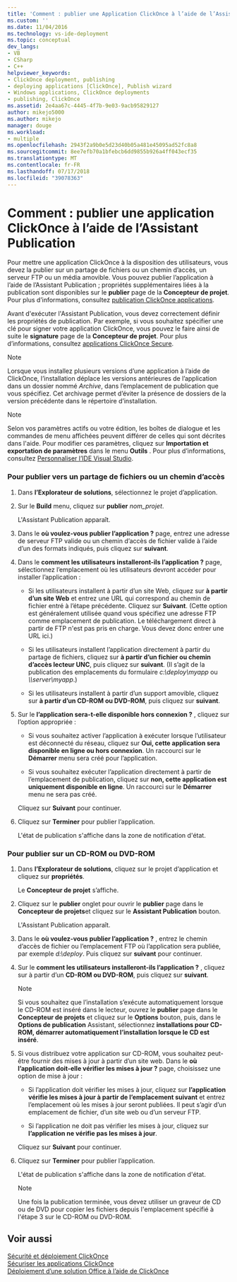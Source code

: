 ```yaml
---
title: 'Comment : publier une Application ClickOnce à l’aide de l’Assistant Publication | Microsoft Docs'
ms.custom: ''
ms.date: 11/04/2016
ms.technology: vs-ide-deployment
ms.topic: conceptual
dev_langs:
- VB
- CSharp
- C++
helpviewer_keywords:
- ClickOnce deployment, publishing
- deploying applications [ClickOnce], Publish wizard
- Windows applications, ClickOnce deployments
- publishing, ClickOnce
ms.assetid: 2e4aa67c-4445-4f7b-9e03-9acb95829127
author: mikejo5000
ms.author: mikejo
manager: douge
ms.workload:
- multiple
ms.openlocfilehash: 2943f2a9b0e5d23d40b05a481e45095ad52fc8a8
ms.sourcegitcommit: 8ee7efb70a1bfebcb6dd9855b926a4ff043ecf35
ms.translationtype: MT
ms.contentlocale: fr-FR
ms.lasthandoff: 07/17/2018
ms.locfileid: "39078363"
---
```

# <a name="how-to-publish-a-clickonce-application-using-the-publish-wizard"></a>Comment : publier une application ClickOnce à l’aide de l’Assistant Publication
Pour mettre une application ClickOnce à la disposition des utilisateurs, vous devez la publier sur un partage de fichiers ou un chemin d’accès, un serveur FTP ou un média amovible. Vous pouvez publier l’application à l’aide de l’Assistant Publication ; propriétés supplémentaires liées à la publication sont disponibles sur le **publier** page de la **Concepteur de projet**. Pour plus d’informations, consultez [publication ClickOnce applications](../deployment/publishing-clickonce-applications.md).  
  
 Avant d'exécuter l'Assistant Publication, vous devez correctement définir les propriétés de publication. Par exemple, si vous souhaitez spécifier une clé pour signer votre application ClickOnce, vous pouvez le faire ainsi de suite le **signature** page de la **Concepteur de projet**. Pour plus d’informations, consultez [applications ClickOnce Secure](../deployment/securing-clickonce-applications.md).  
  
> [!NOTE]
>  Lorsque vous installez plusieurs versions d’une application à l’aide de ClickOnce, l’installation déplace les versions antérieures de l’application dans un dossier nommé *Archive*, dans l’emplacement de publication que vous spécifiez. Cet archivage permet d’éviter la présence de dossiers de la version précédente dans le répertoire d’installation.  
  
> [!NOTE]
>  Selon vos paramètres actifs ou votre édition, les boîtes de dialogue et les commandes de menu affichées peuvent différer de celles qui sont décrites dans l'aide. Pour modifier ces paramètres, cliquez sur **Importation et exportation de paramètres** dans le menu **Outils** . Pour plus d’informations, consultez [Personnaliser l’IDE Visual Studio](../ide/personalizing-the-visual-studio-ide.md).  
  
### <a name="to-publish-to-a-file-share-or-path"></a>Pour publier vers un partage de fichiers ou un chemin d’accès  
  
1.  Dans **l’Explorateur de solutions**, sélectionnez le projet d’application.  
  
2.  Sur le **Build** menu, cliquez sur **publier** *nom_projet*.  
  
     L'Assistant Publication apparaît.  
  
3.  Dans le **où voulez-vous publier l’application ?** page, entrez une adresse de serveur FTP valide ou un chemin d’accès de fichier valide à l’aide d’un des formats indiqués, puis cliquez sur **suivant**.  
  
4.  Dans le **comment les utilisateurs installeront-ils l’application ?** page, sélectionnez l’emplacement où les utilisateurs devront accéder pour installer l’application :  
  
    -   Si les utilisateurs installent à partir d’un site Web, cliquez sur **à partir d’un site Web** et entrez une URL qui correspond au chemin de fichier entré à l’étape précédente. Cliquez sur **Suivant**. (Cette option est généralement utilisée quand vous spécifiez une adresse FTP comme emplacement de publication. Le téléchargement direct à partir de FTP n'est pas pris en charge. Vous devez donc entrer une URL ici.)   
  
    -   Si les utilisateurs installent l’application directement à partir du partage de fichiers, cliquez sur **à partir d’un fichier ou chemin d’accès lecteur UNC**, puis cliquez sur **suivant**. (Il s’agit de la publication des emplacements du formulaire *c:\deploy\myapp* ou  *\\\server\myapp*.)  
  
    -   Si les utilisateurs installent à partir d’un support amovible, cliquez sur **à partir d’un CD-ROM ou DVD-ROM**, puis cliquez sur **suivant**.  
  
5.  Sur le **l’application sera-t-elle disponible hors connexion ?** , cliquez sur l’option appropriée :  
  
    -   Si vous souhaitez activer l’application à exécuter lorsque l’utilisateur est déconnecté du réseau, cliquez sur **Oui, cette application sera disponible en ligne ou hors connexion**. Un raccourci sur le **Démarrer** menu sera créé pour l’application.  
  
    -   Si vous souhaitez exécuter l’application directement à partir de l’emplacement de publication, cliquez sur **non, cette application est uniquement disponible en ligne**. Un raccourci sur le **Démarrer** menu ne sera pas créé.  
  
     Cliquez sur **Suivant** pour continuer.  
  
6.  Cliquez sur **Terminer** pour publier l’application.  
  
     L'état de publication s'affiche dans la zone de notification d'état.  
  
### <a name="to-publish-to-a-cd-rom-or-dvd-rom"></a>Pour publier sur un CD-ROM ou DVD-ROM  
  
1.  Dans **l’Explorateur de solutions**, cliquez sur le projet d’application et cliquez sur **propriétés**.  
  
     Le **Concepteur de projet** s’affiche.  
  
2.  Cliquez sur le **publier** onglet pour ouvrir le **publier** page dans le **Concepteur de projets**et cliquez sur le **Assistant Publication** bouton.  
  
     L'Assistant Publication apparaît.  
  
3.  Dans le **où voulez-vous publier l’application ?** , entrez le chemin d’accès de fichier ou l’emplacement FTP où l’application sera publiée, par exemple *d:\deploy*. Puis cliquez sur **suivant** pour continuer.  
  
4.  Sur le **comment les utilisateurs installeront-ils l’application ?** , cliquez sur à partir d’un **CD-ROM ou DVD-ROM**, puis cliquez sur **suivant**.  
  
    > [!NOTE]
    >  Si vous souhaitez que l’installation s’exécute automatiquement lorsque le CD-ROM est inséré dans le lecteur, ouvrez le **publier** page dans le **Concepteur de projets** et cliquez sur le **Options** bouton, puis, dans le **Options de publication** Assistant, sélectionnez **installations pour CD-ROM, démarrer automatiquement l’installation lorsque le CD est inséré**.  
  
5.  Si vous distribuez votre application sur CD-ROM, vous souhaitez peut-être fournir des mises à jour à partir d’un site web. Dans le **où l’application doit-elle vérifier les mises à jour ?** page, choisissez une option de mise à jour :  
  
    -   Si l’application doit vérifier les mises à jour, cliquez sur **l’application vérifie les mises à jour à partir de l’emplacement suivant** et entrez l’emplacement où les mises à jour seront publiées. Il peut s’agir d’un emplacement de fichier, d’un site web ou d’un serveur FTP.  
  
    -   Si l’application ne doit pas vérifier les mises à jour, cliquez sur **l’application ne vérifie pas les mises à jour**.  
  
     Cliquez sur **Suivant** pour continuer.  
  
6.  Cliquez sur **Terminer** pour publier l’application.  
  
     L'état de publication s'affiche dans la zone de notification d'état.  
  
    > [!NOTE]
    >  Une fois la publication terminée, vous devez utiliser un graveur de CD ou de DVD pour copier les fichiers depuis l'emplacement spécifié à l'étape 3 sur le CD-ROM ou DVD-ROM.  
  
## <a name="see-also"></a>Voir aussi  
 [Sécurité et déploiement ClickOnce](../deployment/clickonce-security-and-deployment.md)   
 [Sécuriser les applications ClickOnce](../deployment/securing-clickonce-applications.md)   
 [Déploiement d’une solution Office à l’aide de ClickOnce](../vsto/deploying-an-office-solution-by-using-clickonce.md)